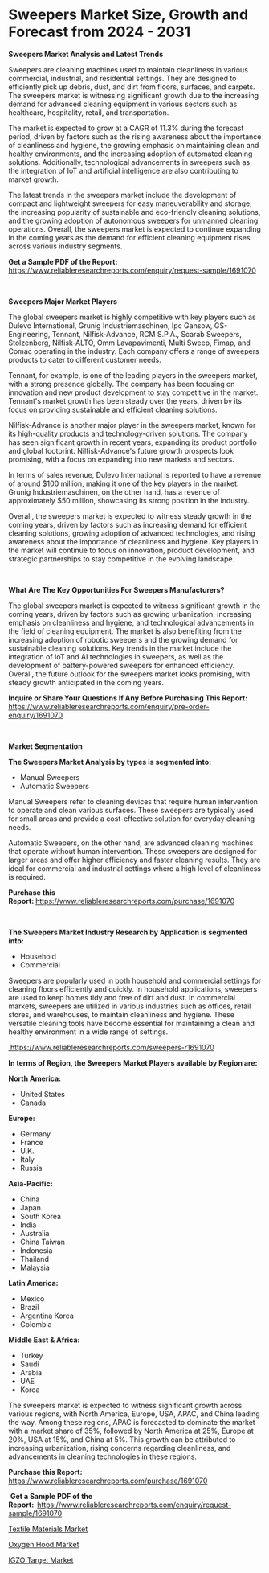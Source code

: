 <p><h1>Sweepers Market Size, Growth and Forecast from 2024 - 2031</h1></p><p><strong>Sweepers Market Analysis and Latest Trends</strong></p>
<p><p>Sweepers are cleaning machines used to maintain cleanliness in various commercial, industrial, and residential settings. They are designed to efficiently pick up debris, dust, and dirt from floors, surfaces, and carpets. The sweepers market is witnessing significant growth due to the increasing demand for advanced cleaning equipment in various sectors such as healthcare, hospitality, retail, and transportation.</p><p>The market is expected to grow at a CAGR of 11.3% during the forecast period, driven by factors such as the rising awareness about the importance of cleanliness and hygiene, the growing emphasis on maintaining clean and healthy environments, and the increasing adoption of automated cleaning solutions. Additionally, technological advancements in sweepers such as the integration of IoT and artificial intelligence are also contributing to market growth.</p><p>The latest trends in the sweepers market include the development of compact and lightweight sweepers for easy maneuverability and storage, the increasing popularity of sustainable and eco-friendly cleaning solutions, and the growing adoption of autonomous sweepers for unmanned cleaning operations. Overall, the sweepers market is expected to continue expanding in the coming years as the demand for efficient cleaning equipment rises across various industry segments.</p></p>
<p><strong>Get a Sample PDF of the Report:&nbsp;</strong> <a href="https://www.reliableresearchreports.com/enquiry/request-sample/1691070">https://www.reliableresearchreports.com/enquiry/request-sample/1691070</a></p>
<p>&nbsp;</p>
<p><strong>Sweepers Major Market Players</strong></p>
<p><p>The global sweepers market is highly competitive with key players such as Dulevo International, Grunig Industriemaschinen, Ipc Gansow, GS-Engineering, Tennant, Nilfisk-Advance, RCM S.P.A., Scarab Sweepers, Stolzenberg, Nilfisk-ALTO, Omm Lavapavimenti, Multi Sweep, Fimap, and Comac operating in the industry. Each company offers a range of sweepers products to cater to different customer needs.</p><p>Tennant, for example, is one of the leading players in the sweepers market, with a strong presence globally. The company has been focusing on innovation and new product development to stay competitive in the market. Tennant's market growth has been steady over the years, driven by its focus on providing sustainable and efficient cleaning solutions.</p><p>Nilfisk-Advance is another major player in the sweepers market, known for its high-quality products and technology-driven solutions. The company has seen significant growth in recent years, expanding its product portfolio and global footprint. Nilfisk-Advance's future growth prospects look promising, with a focus on expanding into new markets and sectors.</p><p>In terms of sales revenue, Dulevo International is reported to have a revenue of around $100 million, making it one of the key players in the market. Grunig Industriemaschinen, on the other hand, has a revenue of approximately $50 million, showcasing its strong position in the industry.</p><p>Overall, the sweepers market is expected to witness steady growth in the coming years, driven by factors such as increasing demand for efficient cleaning solutions, growing adoption of advanced technologies, and rising awareness about the importance of cleanliness and hygiene. Key players in the market will continue to focus on innovation, product development, and strategic partnerships to stay competitive in the evolving landscape.</p></p>
<p>&nbsp;</p>
<p><strong>What Are The Key Opportunities For Sweepers Manufacturers?</strong></p>
<p><p>The global sweepers market is expected to witness significant growth in the coming years, driven by factors such as growing urbanization, increasing emphasis on cleanliness and hygiene, and technological advancements in the field of cleaning equipment. The market is also benefiting from the increasing adoption of robotic sweepers and the growing demand for sustainable cleaning solutions. Key trends in the market include the integration of IoT and AI technologies in sweepers, as well as the development of battery-powered sweepers for enhanced efficiency. Overall, the future outlook for the sweepers market looks promising, with steady growth anticipated in the coming years.</p></p>
<p><strong>Inquire or Share Your Questions If Any Before Purchasing This Report:</strong> <a href="https://www.reliableresearchreports.com/enquiry/pre-order-enquiry/1691070">https://www.reliableresearchreports.com/enquiry/pre-order-enquiry/1691070</a></p>
<p>&nbsp;</p>
<p><strong>Market Segmentation</strong></p>
<p><strong>The Sweepers Market Analysis by types is segmented into:</strong></p>
<p><ul><li>Manual Sweepers</li><li>Automatic Sweepers</li></ul></p>
<p><p>Manual Sweepers refer to cleaning devices that require human intervention to operate and clean various surfaces. These sweepers are typically used for small areas and provide a cost-effective solution for everyday cleaning needs.</p><p>Automatic Sweepers, on the other hand, are advanced cleaning machines that operate without human intervention. These sweepers are designed for larger areas and offer higher efficiency and faster cleaning results. They are ideal for commercial and industrial settings where a high level of cleanliness is required.</p></p>
<p><strong>Purchase this Report:&nbsp;</strong><a href="https://www.reliableresearchreports.com/purchase/1691070">https://www.reliableresearchreports.com/purchase/1691070</a></p>
<p>&nbsp;</p>
<p><strong>The Sweepers Market Industry Research by Application is segmented into:</strong></p>
<p><ul><li>Household</li><li>Commercial</li></ul></p>
<p><p>Sweepers are popularly used in both household and commercial settings for cleaning floors efficiently and quickly. In household applications, sweepers are used to keep homes tidy and free of dirt and dust. In commercial markets, sweepers are utilized in various industries such as offices, retail stores, and warehouses, to maintain cleanliness and hygiene. These versatile cleaning tools have become essential for maintaining a clean and healthy environment in a wide range of settings.</p></p>
<p><a href="https://www.reliableresearchreports.com/sweepers-r1691070">&nbsp;https://www.reliableresearchreports.com/sweepers-r1691070</a></p>
<p><strong>In terms of Region, the Sweepers Market Players available by Region are:</strong></p>
<p>
    <p> <strong> North America: </strong>
        <ul>
            <li>United States</li>
            <li>Canada</li>
        </ul>
        </p> 
    <p> <strong> Europe: </strong>
        <ul>
            <li>Germany</li>
            <li>France</li>
            <li>U.K.</li>
            <li>Italy</li>
            <li>Russia</li>
        </ul>
        </p> 
    <p> <strong> Asia-Pacific: </strong>
        <ul>
            <li>China</li>
            <li>Japan</li>
            <li>South Korea</li>
            <li>India</li>
            <li>Australia</li>
            <li>China Taiwan</li>
            <li>Indonesia</li>
            <li>Thailand</li>
            <li>Malaysia</li>
        </ul>
        </p> 
    <p> <strong> Latin America: </strong>
        <ul>
            <li>Mexico</li>
            <li>Brazil</li>
            <li>Argentina Korea</li>
            <li>Colombia</li>
        </ul>
        </p> 
    <p> <strong> Middle East & Africa: </strong>
        <ul>
            <li>Turkey</li>
            <li>Saudi</li>
            <li>Arabia</li>
            <li>UAE</li>
            <li>Korea</li>
        </ul>
    </p>
    </p>
<p><p>The sweepers market is expected to witness significant growth across various regions, with North America, Europe, USA, APAC, and China leading the way. Among these regions, APAC is forecasted to dominate the market with a market share of 35%, followed by North America at 25%, Europe at 20%, USA at 15%, and China at 5%. This growth can be attributed to increasing urbanization, rising concerns regarding cleanliness, and advancements in cleaning technologies in these regions.</p></p>
<p><strong>Purchase this Report: </strong><a href="https://www.reliableresearchreports.com/purchase/1691070">https://www.reliableresearchreports.com/purchase/1691070</a></p>
<p>&nbsp;<strong>Get a Sample PDF of the Report:&nbsp;&nbsp;</strong><a href="https://www.reliableresearchreports.com/enquiry/request-sample/1691070">https://www.reliableresearchreports.com/enquiry/request-sample/1691070</a></p>
<p><strong></strong></p>
<p><p><a href="https://www.linkedin.com/pulse/textile-materials-market-research-report-key-successful-business-ekc3c?trackingId=7pc4%2FZnJz4Oy9Qrd14Cx9Q%3D%3D">Textile Materials Market</a></p><p><a href="https://www.linkedin.com/pulse/decoding-oxygen-hood-market-deep-dive-latest-trends-segmentation-mfd2c?trackingId=TXjKOLySE9S8jOBv5lZjMg%3D%3D">Oxygen Hood Market</a></p><p><a href="https://www.linkedin.com/pulse/igzo-target-market-research-report-unlocks-analysis-financial-wf71c?trackingId=Yd67icD%2BnNJdS9cGuMF9QQ%3D%3D">IGZO Target Market</a></p></p>